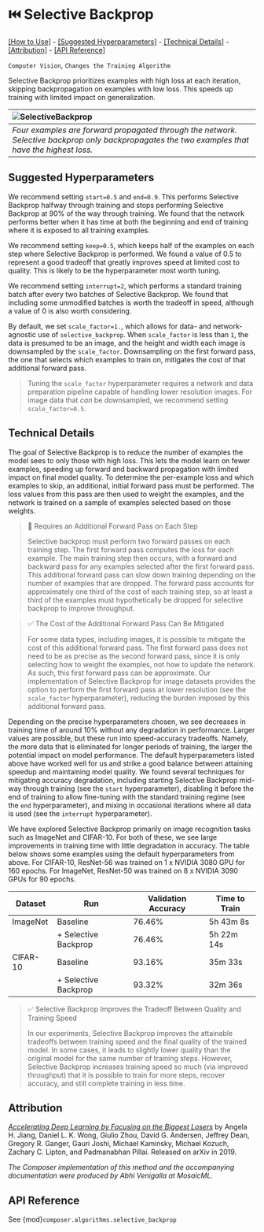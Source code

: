 # ⏮️ Selective Backprop

[\[How to Use\]](#how-to-use) - [\[Suggested Hyperparameters\]](#suggested-hyperparameters) - [\[Technical Details\]](#technical-details) - [\[Attribution\]](#attribution) - [\[API Reference\]](#api-reference)

`Computer Vision`, `Changes the Training Algorithm`

Selective Backprop prioritizes examples with high loss at each iteration, skipping backpropagation on examples with low loss.
This speeds up training with limited impact on generalization.

| ![SelectiveBackprop](https://storage.googleapis.com/docs.mosaicml.com/images/methods/selective-backprop.png) |
|:--|
|*Four examples are forward propagated through the network. Selective backprop only backpropagates the two examples that have the highest loss.*|

<!--## How to Use

### Functional Interface

TODO(ABHI): Fix and comments here describing what happens below.


```python
# import composer.functional as cf

# def training_loop(model, train_loader):
#     opt = torch.optim.Adam(model.parameters())
#     loss_fn = F.cross_entropy
#     model.train()

#     for epoch in range(num_epochs):
#         for X, y in train_loader:
#             y_hat = model(X)
#             loss = loss_fn(y_hat, smoothed_targets)
#             loss.backward()
#             opt.step()
#             opt.zero_grad()
```

### Composer Trainer

TODO(Abhi): Fix and add comments here describing what happens below.

```python
# from composer.algorithms import LabelSmoothing
# from composer.trainer import Trainer

# trainer = Trainer(model=model,
#                   train_dataloader=train_dataloader,
#                   max_duration='1ep',
#                   algorithms=[])

# trainer.fit()
```

### Implementation Details

TODO(ABHI): Briefly describe what happens under the hood here.-->

## Suggested Hyperparameters

We recommend setting `start=0.5` and `end=0.9`. This performs Selective Backprop halfway through training and stops performing Selective Backprop at 90% of the way through training.
We found that the network performs better when it has time at both the beginning and end of training where it is exposed to all training examples.

We recommend setting `keep=0.5`, which keeps half of the examples on each step where Selective Backprop is performed.
We found a value of 0.5 to represent a good tradeoff that greatly improves speed at limited cost to quality. This is likely to be the hyperparameter most worth tuning.

We recommend setting `interrupt=2`, which performs a standard training batch after every two batches of Selective Backprop.
We found that including some unmodified batches is worth the tradeoff in speed, although a value of 0 is also worth considering.

By default, we set `scale_factor=1.`, which allows for data- and network-agnostic use of `selective_backprop`. When `scale_factor` is less than `1`, the data is presumed to be an image, and the height and width each image is downsampled by the `scale_factor`. Downsampling on the first forward pass, the one that selects which examples to train on, mitigates the cost of that additional forward pass.

>  Tuning the `scale_factor` hyperparameter requires a network and data preparation pipeline capable of handling lower resolution images. For image data that *can* be downsampled, we recommend setting `scale_factor=0.5`.

## Technical Details

The goal of Selective Backprop is to reduce the number of examples the model sees to only those with high loss.
This lets the model learn on fewer examples, speeding up forward and backward propagation with limited impact on final model quality.
To determine the per-example loss and which examples to skip, an additional, initial forward pass must be performed.
The loss values from this pass are then used to weight the examples, and the network is trained on a sample of examples selected based on those weights.

> 🚧 Requires an Additional Forward Pass on Each Step
>
> Selective backprop must perform two forward passes on each training step. The first forward pass computes the loss for each example. The main training step then occurs, with a forward and backward pass for any examples selected after the first forward pass.
> This additional forward pass can slow down training depending on the number of examples that are dropped.
> The forward pass accounts for approximately one third of the cost of each training step, so at least a third of the examples must hypothetically be dropped for selective backprop to improve throughput.

> ✅ The Cost of the Additional Forward Pass Can Be Mitigated
>
> For some data types, including images, it is possible to mitigate the cost of this additional forward pass.
> The first forward pass does not need to be as precise as the second forward pass, since it is only selecting how to weight the examples, not how to update the network.
> As such, this first forward pass can be approximate.
> Our implementation of Selective Backprop for image datasets provides the option to perform the first forward pass at lower resolution (see the `scale_factor` hyperparameter), reducing the burden imposed by this additional forward pass.

Depending on the precise hyperparameters chosen, we see decreases in training time of around 10% without any degradation in performance. Larger values are possible, but these run into speed-accuracy tradeoffs.
Namely, the more data that is eliminated for longer periods of training, the larger the potential impact on model performance.
The default hyperparameters listed above have worked well for us and strike a good balance between attaining speedup and maintaining model quality.
We found several techniques for mitigating accuracy degradation, including starting Selective Backprop mid-way through training (see the `start` hyperparameter), disabling it before the end of training to allow fine-tuning with the standard training regime (see the `end` hyperparameter), and mixing in occasional iterations where all data is used (see the `interrupt` hyperparameter).

We have explored Selective Backprop primarily on image recognition tasks such as ImageNet and CIFAR-10. For both of these, we see large improvements in training time with little degradation in accuracy. The table below shows some examples using the default hyperparameters from above. For CIFAR-10, ResNet-56 was trained on 1 x NVIDIA 3080 GPU for 160 epochs. For ImageNet, ResNet-50 was trained on 8 x NVIDIA 3090 GPUs for 90 epochs.

| Dataset | Run | Validation Accuracy | Time to Train |
|---------|-----|---------------------|---------------|
| ImageNet | Baseline | 76.46% | 5h 43m 8s|
|  | + Selective Backprop | 76.46% | 5h 22m 14s|
| CIFAR-10 | Baseline | 93.16% | 35m 33s |
|  | + Selective Backprop | 93.32% | 32m 36s|

> ✅ Selective Backprop Improves the Tradeoff Between Quality and Training Speed
>
>In our experiments, Selective Backprop improves the attainable tradeoffs between training speed and the final quality of the trained model. In some cases, it leads to slightly lower quality than the original model for the same number of training steps. However, Selective Backprop increases training speed so much (via improved throughput) that it is possible to train for more steps, recover accuracy, and still complete training in less time.

## Attribution

[*Accelerating Deep Learning by Focusing on the Biggest Losers*](https://arxiv.org/abs/1910.00762) by Angela H. Jiang, Daniel L. K. Wong, Giulio Zhou, David G. Andersen, Jeffrey Dean, Gregory R. Ganger, Gauri Joshi, Michael Kaminsky, Michael Kozuch, Zachary C. Lipton, and Padmanabhan Pillai. Released on arXiv in 2019.

*The Composer implementation of this method and the accompanying documentation were produced by Abhi Venigalla at MosaicML.*

## API Reference

See {mod}`composer.algorithms.selective_backprop`
